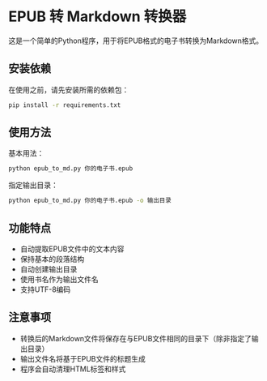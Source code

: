 # EPUB 转 Markdown 转换器

这是一个简单的Python程序，用于将EPUB格式的电子书转换为Markdown格式。

## 安装依赖

在使用之前，请先安装所需的依赖包：

```bash
pip install -r requirements.txt
```

## 使用方法

基本用法：

```bash
python epub_to_md.py 你的电子书.epub
```

指定输出目录：

```bash
python epub_to_md.py 你的电子书.epub -o 输出目录
```

## 功能特点

- 自动提取EPUB文件中的文本内容
- 保持基本的段落结构
- 自动创建输出目录
- 使用书名作为输出文件名
- 支持UTF-8编码

## 注意事项

- 转换后的Markdown文件将保存在与EPUB文件相同的目录下（除非指定了输出目录）
- 输出文件名将基于EPUB文件的标题生成
- 程序会自动清理HTML标签和样式 